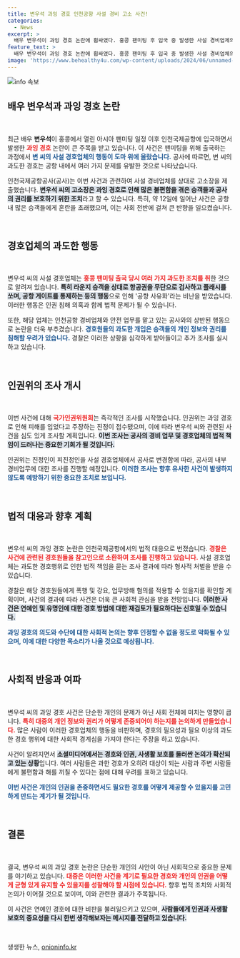 ```yaml
---
title: 변우석 과잉 경호 인천공항 사설 경비 고소 사건!
categories:
  - News
excerpt: >
  배우 변우석이 과잉 경호 논란에 휩싸였다. 홍콩 팬미팅 후 입국 중 발생한 사설 경비업체의 과도한 경호가 공항 사유화 논란을 일으켰다. 인천공항공사는 해당 업체를 고소하고, 인권위도 조사에 나선 상황! 클릭해 진실을 확인해보세요!
feature_text: >
  배우 변우석이 과잉 경호 논란에 휩싸였다. 홍콩 팬미팅 후 입국 중 발생한 사설 경비업체의 과도한 경호가 공항 사유화 논란을 일으켰다. 인천공항공사는 해당 업체를 고소하고, 인권위도 조사에 나선 상황! 클릭해 진실을 확인해보세요!
image: 'https://www.behealthy4u.com/wp-content/uploads/2024/06/unnamed-file.png'
---
```


<p><img src="https://www.behealthy4u.com/wp-content/uploads/2024/06/unnamed-file.png" alt="info 속보" /></p>

<h2 data-ke-size="size26">배우 변우석과 과잉 경호 논란</h2>

<p data-ke-size="size16">&nbsp;</p>

<p data-ke-size="size16">최근 배우 <b>변우석</b>이 홍콩에서 열린 아시아 팬미팅 일정 이후 인천국제공항에 입국하면서 발생한 <b><span style="color: #ee2323;">과잉 경호</span></b> 논란이 큰 주목을 받고 있습니다. 이 사건은 팬미팅을 위해 출국하는 과정에서 <b><span style="color: #1a5490;">변 씨의 사설 경호업체의 행동이 도마 위에 올랐습니다.</span></b> 공사에 따르면, 변 씨의 과도한 경호는 공항 내에서 여러 가지 문제를 유발한 것으로 나타났습니다. </p>

<p data-ke-size="size16">인천국제공항공사(공사)는 이번 사건과 관련하여 사설 경비업체를 상대로 고소장을 제출했습니다. <b><span style="background-color: #21538527;">변우석 씨의 고소장은 과잉 경호로 인해 많은 불편함을 겪은 승객들과 공사의 권리를 보호하기 위한 조치</span></b>라고 할 수 있습니다. 특히, 약 12일에 일어난 사건은 공항 내 많은 승객들에게 혼란을 초래했으며, 이는 사회 전반에 걸쳐 큰 반향을 일으켰습니다.</p>

<p data-ke-size="size16">&nbsp;</p>

<h2 data-ke-size="size26">경호업체의 과도한 행동</h2>

<p data-ke-size="size16">&nbsp;</p>

<p data-ke-size="size16">변우석 씨의 사설 경호업체는 <b><span style="color: #ee2323;">홍콩 팬미팅 출국 당시 여러 가지 과도한 조치를 취</span></b>한 것으로 알려져 있습니다. <b><span style="background-color: #21538527;">특히 라운지 승객을 상대로 항공권을 무단으로 검사하고 플래시를 쏘며, 공항 게이트를 통제하는 등의 행동</span></b>으로 인해 '공항 사유화'라는 비난을 받았습니다. 이러한 행동은 인권 침해 의혹과 함께 법적 문제가 될 수 있습니다.</p>

<p data-ke-size="size16">또한, 해당 업체는 인천공항 경비업체와 안전 업무를 맡고 있는 공사와의 상반된 행동으로 논란을 더욱 부추겼습니다. <b><span style="color: #1a5490;">경호원들의 과도한 개입은 승객들의 개인 정보와 권리를 침해할 우려가 있습니다.</span></b> 경찰은 이러한 상황을 심각하게 받아들이고 추가 조사를 실시하고 있습니다.</p>

<p data-ke-size="size16">&nbsp;</p>

<h2 data-ke-size="size26">인권위의 조사 개시</h2>

<p data-ke-size="size16">&nbsp;</p>

<p data-ke-size="size16">이번 사건에 대해 <b><span style="color: #ee2323;">국가인권위원회</span></b>는 즉각적인 조사를 시작했습니다. 인권위는 과잉 경호로 인해 피해를 입었다고 주장하는 진정이 접수됐으며, 이에 따라 변우석 씨와 관련된 사건을 심도 있게 조사할 계획입니다. <b><span style="background-color: #21538527;">이번 조사는 공사의 경비 업무 및 경호업체의 법적 책임이 드러나는 중요한 기회가 될 것입니다.</span></b></p>

<p data-ke-size="size16">인권위는 진정인이 피진정인을 사설 경호업체에서 공사로 변경함에 따라, 공사의 내부 경비업무에 대한 조사를 진행할 예정입니다. <b><span style="color: #1a5490;">이러한 조사는 향후 유사한 사건이 발생하지 않도록 예방하기 위한 중요한 조치로 보입니다.</span></b></p>

<p data-ke-size="size16">&nbsp;</p>

<h2 data-ke-size="size26">법적 대응과 향후 계획</h2>

<p data-ke-size="size16">&nbsp;</p>

<p data-ke-size="size16">변우석 씨의 과잉 경호 논란은 인천국제공항에서의 법적 대응으로 번졌습니다. <b><span style="color: #ee2323;">경찰은 사건에 관련된 경호원들을 참고인으로 소환하여 조사를 진행하고 있습니다.</span></b> 사설 경호업체는 과도한 경호행위로 인한 법적 책임을 묻는 조사 결과에 따라 형사적 처벌을 받을 수 있습니다.</p>

<p data-ke-size="size16">경찰은 해당 경호원들에게 폭행 및 강요, 업무방해 혐의를 적용할 수 있을지를 확인할 계획이며, 사건의 결과에 따라 사건은 더욱 큰 사회적 관심을 받을 전망입니다. <b><span style="background-color: #21538527;">이러한 사건은 연예인 및 유명인에 대한 경호 방법에 대한 재검토가 필요하다는 신호일 수 있습니다.</span></b></p>

<p data-ke-size="size16"><b><span style="color: #1a5490;">과잉 경호의 의도와 수단에 대한 사회적 논의는 향후 인정할 수 없을 정도로 악화될 수 있으며, 이에 대한 다양한 목소리가 나올 것으로 예상됩니다.</span></b></p>

<p data-ke-size="size16">&nbsp;</p>

<h2 data-ke-size="size26">사회적 반응과 여파</h2>

<p data-ke-size="size16">&nbsp;</p>

<p data-ke-size="size16">변우석 씨의 과잉 경호 사건은 단순한 개인의 문제가 아닌 사회 전체에 미치는 영향이 큽니다. <b><span style="color: #ee2323;">특히 대중의 개인 정보와 권리가 어떻게 존중되어야 하는지를 논의하게 만들었습니다.</span></b> 많은 사람이 이러한 경호업체의 행동을 비판하며, 경호의 필요성과 필요 이상의 과도한 경호 행위에 대한 사회적 경계심을 가져야 한다는 주장을 하고 있습니다.</p>

<p data-ke-size="size16">사건이 알려지면서 <b><span style="background-color: #21538527;">소셜미디어에서는 경호와 인권, 사생활 보호를 둘러싼 논의가 확산되고 있는 상황</span></b>입니다. 여러 사람들은 과한 경호가 오히려 대상이 되는 사람과 주변 사람들에게 불편함과 해를 끼칠 수 있다는 점에 대해 우려를 표하고 있습니다.</p>

<p data-ke-size="size16"><b><span style="color: #1a5490;">이번 사건은 개인의 인권을 존중하면서도 필요한 경호를 어떻게 제공할 수 있을지를 고민하게 만드는 계기가 될 것입니다.</span></b></p>

<p data-ke-size="size16">&nbsp;</p>

<h2 data-ke-size="size26">결론</h2>

<p data-ke-size="size16">&nbsp;</p>

<p data-ke-size="size16">결국, 변우석 씨의 과잉 경호 논란은 단순한 개인의 사안이 아닌 사회적으로 중요한 문제를 야기하고 있습니다. <b><span style="color: #ee2323;">대중은 이러한 사건을 계기로 필요한 경호와 개인의 인권을 어떻게 균형 있게 유지할 수 있을지를 성찰해야 할 시점에 있습니다.</span></b> 향후 법적 조치와 사회적 논의가 이어질 것으로 보이며, 이와 관련한 결과가 주목됩니다.</p>

<p data-ke-size="size16">이 사건은 연예인 경호에 대한 비판을 불러일으키고 있으며, <b><span style="background-color: #21538527;">사람들에게 인권과 사생활 보호의 중요성을 다시 한번 생각해보자는 메시지를 전달하고 있습니다.</span></b></p>

<p data-ke-size="size16">&nbsp;</p>
생생한 뉴스, <a href="https://onioninfo.kr" rel="dofollow">onioninfo.kr</a>


